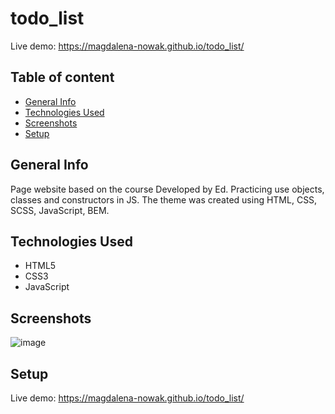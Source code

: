 # todo_list

Live demo: https://magdalena-nowak.github.io/todo_list/

## Table of content

* [General Info](#general-info)
* [Technologies Used](#technologies-used)
* [Screenshots](#screenshots)
* [Setup](#setup)

## General Info
Page website based on the course Developed by Ed. Practicing use objects, classes and constructors in JS. 
The theme was created using HTML, CSS, SCSS, JavaScript, BEM.

## Technologies Used

* HTML5
* CSS3
* JavaScript


## Screenshots

![image](https://user-images.githubusercontent.com/70846864/129060310-bf8462bd-11ff-45a9-8243-879f65c8f99c.png)

## Setup

Live demo: https://magdalena-nowak.github.io/todo_list/


